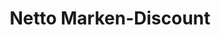 ---
title: "Netto Marken-Discount"
url: /witten/netto-marken-discount-hoerder-strasse/
shop: Supermarkt
---